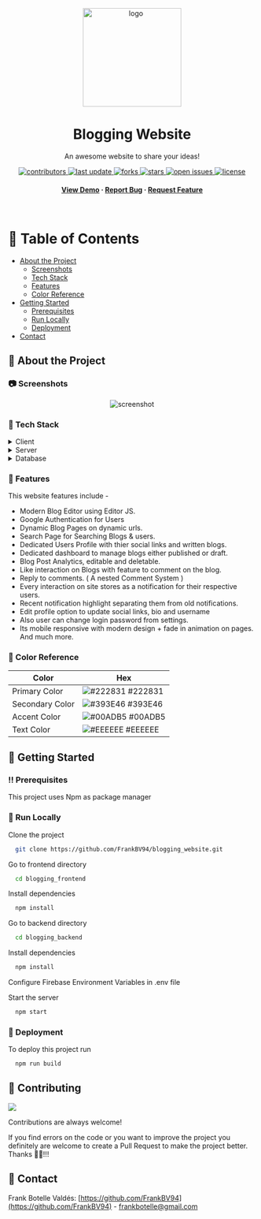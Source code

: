 <!--
Hey, thanks for using the awesome-readme-template template.
If you have any enhancements, then fork this project and create a pull request
or just open an issue with the label "enhancement".

Don't forget to give this project a star for additional support ;)
Maybe you can mention me or this repo in the acknowledgements too
-->
<div align="center">

  <img src="assets/logo.png" alt="logo" width="200" height="auto" />
  <h1>Blogging Website</h1>
  
  <p>
    An awesome website to share your ideas! 
  </p>
  
  
<!-- Badges -->
<p>
  <a href="https://github.com/FrankBV94/blogging_website/graphs/contributors">
    <img src="https://img.shields.io/github/contributors/Louis3797/awesome-readme-template" alt="contributors" />
  </a>
  <a href="">
    <img src="https://img.shields.io/github/last-commit/Louis3797/awesome-readme-template" alt="last update" />
  </a>
  <a href="https://github.com/FrankBV94/blogging_website/network/members">
    <img src="https://img.shields.io/github/forks/Louis3797/awesome-readme-template" alt="forks" />
  </a>
  <a href="https://github.com/FrankBV94/blogging_website/stargazers">
    <img src="https://img.shields.io/github/stars/Louis3797/awesome-readme-template" alt="stars" />
  </a>
  <a href="https://github.com/FrankBV94/blogging_website/issues/">
    <img src="https://img.shields.io/github/issues/Louis3797/awesome-readme-template" alt="open issues" />
  </a>
  <a href="https://github.com/FrankBV94/blogging_website/blob/master/LICENSE">
    <img src="https://img.shields.io/github/license/Louis3797/awesome-readme-template.svg" alt="license" />
  </a>
</p>
   
<h4>
    <a href="https://github.com/FrankBV94/blogging_website/">View Demo</a>
  <span> · </span>
    <a href="https://github.com/FrankBV94/blogging_website/issues/">Report Bug</a>
  <span> · </span>
    <a href="https://github.com/FrankBV94/blogging_website/issues/">Request Feature</a>
  </h4>
</div>

<br />

<!-- Table of Contents -->

# :notebook_with_decorative_cover: Table of Contents

- [About the Project](#star2-about-the-project)
  - [Screenshots](#camera-screenshots)
  - [Tech Stack](#space_invader-tech-stack)
  - [Features](#dart-features)
  - [Color Reference](#art-color-reference)
- [Getting Started](#toolbox-getting-started)
  - [Prerequisites](#bangbang-prerequisites)
  - [Run Locally](#running-run-locally)
  - [Deployment](#triangular_flag_on_post-deployment)
- [Contact](#handshake-contact)

<!-- About the Project -->

## :star2: About the Project

<!-- Screenshots -->

### :camera: Screenshots

<div align="center"> 
  <img src="https://placehold.co/600x400?text=Your+Screenshot+here" alt="screenshot" />
</div>

<!-- TechStack -->

### :space_invader: Tech Stack

<details>
  <summary>Client</summary>
  <ul>
    <li><a href="https://reactjs.org/">React.js</a></li>
    <li><a href="https://tailwindcss.com/">TailwindCSS</a></li>
    <li><a href="https://www.framer.com/motion/">Framer Motion</a></li>
  </ul>
</details>

<details>
  <summary>Server</summary>
  <ul>
    <li><a href="https://firebase.google.com/">Firebase</a></li>
    
  </ul>
</details>

<details>
<summary>Database</summary>
  <ul>
    <li><a href="https://www.mongodb.com/">MongoDB</a></li>
  </ul>
</details>

<!-- Features -->

### :dart: Features

This website features include -

- Modern Blog Editor using Editor JS.
- Google Authentication for Users
- Dynamic Blog Pages on dynamic urls.
- Search Page for Searching Blogs & users.
- Dedicated Users Profile with thier social links and written blogs.
- Dedicated dashboard to manage blogs either published or draft.
- Blog Post Analytics, editable and deletable.
- Like interaction on Blogs with feature to comment on the blog.
- Reply to comments. ( A nested Comment System )
- Every interaction on site stores as a notification for their respective users.
- Recent notification highlight separating them from old notifications.
- Edit profile option to update social links, bio and username
- Also user can change login password from settings.
- Its mobile responsive with modern design + fade in animation on pages. And much more.

<!-- Color Reference -->

### :art: Color Reference

| Color           | Hex                                                              |
| --------------- | ---------------------------------------------------------------- |
| Primary Color   | ![#222831](https://via.placeholder.com/10/222831?text=+) #222831 |
| Secondary Color | ![#393E46](https://via.placeholder.com/10/393E46?text=+) #393E46 |
| Accent Color    | ![#00ADB5](https://via.placeholder.com/10/00ADB5?text=+) #00ADB5 |
| Text Color      | ![#EEEEEE](https://via.placeholder.com/10/EEEEEE?text=+) #EEEEEE |

<!-- Getting Started -->

## :toolbox: Getting Started

<!-- Prerequisites -->

### :bangbang: Prerequisites

This project uses Npm as package manager

<!-- Run Locally -->

### :running: Run Locally

Clone the project

```bash
  git clone https://github.com/FrankBV94/blogging_website.git
```

Go to frontend directory

```bash
  cd blogging_frontend
```

Install dependencies

```bash
  npm install
```

Go to backend directory

```bash
  cd blogging_backend
```

Install dependencies

```bash
  npm install
```

Configure Firebase Environment Variables in .env file

Start the server

```bash
  npm start
```

<!-- Deployment -->

### :triangular_flag_on_post: Deployment

To deploy this project run

```bash
  npm run build
```

<!-- Contributing -->

## :wave: Contributing

<a href="https://github.com/FrankBV94/blogging_website/graphs/contributors">
  <img src="https://contrib.rocks/image?repo=Louis3797/awesome-readme-template" />
</a>

Contributions are always welcome!

If you find errors on the code or you want to improve the project you definitely are welcome to create a Pull Request to make the project better. Thanks 🙇‍♂️!!!

<!-- Contact -->

## :handshake: Contact

Frank Botelle Valdés: [https://github.com/FrankBV94](https://github.com/FrankBV94) - frankbotelle@gmail.com
